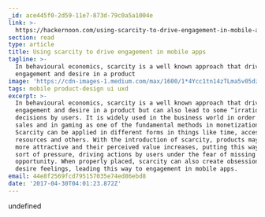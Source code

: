 ```yaml
---
_id: ace445f0-2d59-11e7-873d-79c0a5a1004e
link: >-
  https://hackernoon.com/using-scarcity-to-drive-engagement-in-mobile-apps-fe715d33a7e
section: read
type: article
title: Using scarcity to drive engagement in mobile apps
tagline: >-
  In behavioural economics, scarcity is a well known approach that drives
  engagement and desire in a product
image: 'https://cdn-images-1.medium.com/max/1600/1*4Ycc1tn14zTLma5v05dz1Q.png'
tags: mobile product-design ui uxd
excerpt: >-
  In behavioural economics, scarcity is a well known approach that drives
  engagement and desire in a product but can also lead to some “irrational”
  decisions by users. It is widely used in the business world in order to drive
  sales and in gaming as one of the fundamental methods in monetization.
  Scarcity can be applied in different forms in things like time, access,
  resources and others. With the introduction of scarcity, products may become
  more attractive and their perceived value increases, putting this way some
  sort of pressure, driving actions by users under the fear of missing an
  opportunity. When properly placed, scarcity can also create obsession and
  desire feelings, leading this way to engagement in mobile apps.
email: 44e8f2569fcd795157035e74ed86ebd8
date: '2017-04-30T04:01:23.872Z'
---
```

undefined
